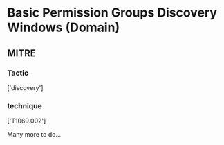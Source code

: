 # Basic Permission Groups Discovery Windows (Domain)

## MITRE

### Tactic
['discovery']

### technique
['T1069.002']

Many more to do...
